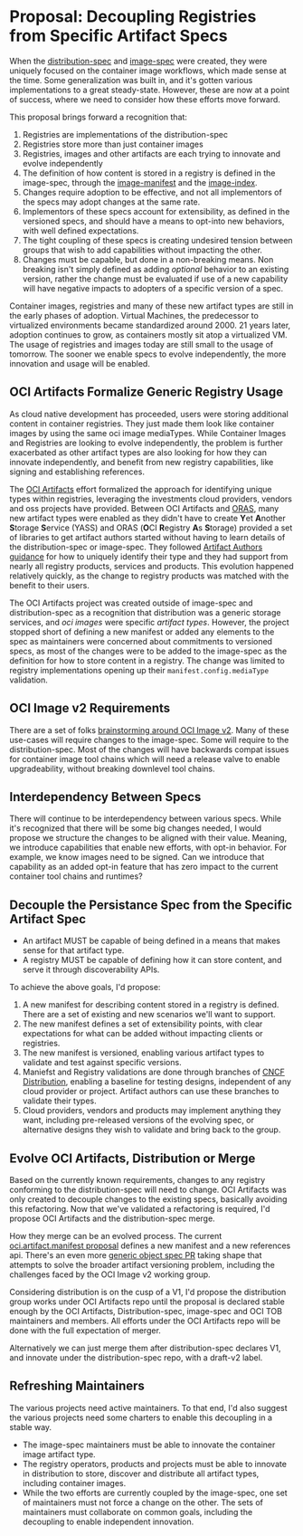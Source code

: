 # Proposal: Decoupling Registries from Specific Artifact Specs

When the [distribution-spec][distribution-spec] and [image-spec][image-spec] were created, they were uniquely focused on the container image workflows, which made sense at the time. Some generalization was built in, and it's gotten various implementations to a great steady-state. However, these are now at a point of success, where we need to consider how these efforts move forward.

This proposal brings forward a recognition that:

1. Registries are implementations of the distribution-spec
2. Registries store more than just container images
3. Registries, images and other artifacts are each trying to innovate and evolve independently
4. The definition of how content is stored in a registry is defined in the image-spec, through the [image-manifest][image-manifest] and the [image-index][image-index].
5. Changes require adoption to be effective, and not all implementors of the specs may adopt changes at the same rate.
6. Implementors of these specs account for extensibility, as defined in the versioned specs, and should have a means to opt-into new behaviors, with well defined expectations.
7. The tight coupling of these specs is creating undesired tension between groups that wish to add capabilities without impacting the other.
8. Changes must be capable, but done in a non-breaking means. Non breaking isn't simply defined as adding _optional_ behavior to an existing version, rather the change must be evaluated if use of a new capability will have negative impacts to adopters of a specific version of a spec.

Container images, registries and many of these new artifact types are still in the early phases of adoption. Virtual Machines, the predecessor to virtualized environments became standardized around 2000. 21 years later, adoption continues to grow, as containers mostly sit atop a virtualized VM. The usage of registries and images today are still small to the usage of tomorrow. The sooner we enable specs to evolve independently, the more innovation and usage will be enabled.

## OCI Artifacts Formalize Generic Registry Usage

As cloud native development has proceeded, users were storing additional content in container registries. They just made them look like container images by using the same oci image mediaTypes. While Container Images and Registries are looking to evolve independently, the problem is further exacerbated as other artifact types are also looking for how they can innovate independently, and benefit from new registry capabilities, like signing and establishing references.

The [OCI Artifacts][oci-artifacts] effort formalized the approach for identifying unique types within registries, leveraging the investments cloud providers, vendors and oss projects have provided. Between OCI Artifacts and [ORAS][oras], many new artifact types were enabled as they didn't have to create **Y**et **A**nother **S**torage **S**ervice (YASS) and ORAS (**O**CI **R**egistry **A**s **S**torage) provided a set of libraries to get artifact authors started without having to learn details of the distribution-spec or image-spec. They followed [Artifact Authors guidance][oci-artifact-guidance] for how to uniquely identify their type and they had support from nearly all registry products, services and products. This evolution happened relatively quickly, as the change to registry products was matched with the benefit to their users.

The OCI Artifacts project was created outside of image-spec and distribution-spec as a recognition that distribution was a generic storage services, and _oci images_ were specific _artifact types_. However, the project stopped short of defining a new manifest or added any elements to the spec as maintainers were concerned about commitments to versioned specs, as most of the changes were to be added to the image-spec as the definition for how to store content in a registry. The change was limited to registry implementations opening up their `manifest.config.mediaType` validation.

## OCI Image v2 Requirements

There are a set of folks [brainstorming around OCI Image v2](https://hackmd.io/@cyphar/ociv2-brainstorm). Many of these use-cases will require changes to the image-spec. Some will require to the distribution-spec. Most of the changes will have backwards compat issues for container image tool chains which will need a release valve to enable upgradeability, without breaking downlevel tool chains.

## Interdependency Between Specs

There will continue to be interdependency between various specs. While it's recognized that there will be some big changes needed, I would propose we structure the changes to be aligned with their value. Meaning, we introduce capabilities that enable new efforts, with opt-in behavior. For example, we know images need to be signed. Can we introduce that capability as an added opt-in feature that has zero impact to the current container tool chains and runtimes?

## Decouple the Persistance Spec from the Specific Artifact Spec

- An artifact MUST be capable of being defined in a means that makes sense for that artifact type.
- A registry MUST be capable of defining how it can store content, and serve it through discoverability APIs.

To achieve the above goals, I'd propose:

1. A new manifest for describing content stored in a registry is defined. There are a set of existing and new scenarios we'll want to support.
2. The new manifest defines a set of extensibility points, with clear expectations for what can be added without impacting clients or registries.
3. The new manifest is versioned, enabling various artifact types to validate and test against specific versions.
4. Maniefst and Registry validations are done through branches of [CNCF Distribution][cncf-distribution], enabling a baseline for testing designs, independent of any cloud provider or project. Artifact authors can use these branches to validate their types.
5. Cloud providers, vendors and products may implement anything they want, including pre-released versions of the evolving spec, or alternative designs they wish to validate and bring back to the group.

## Evolve OCI Artifacts, Distribution or Merge

Based on the currently known requirements, changes to any registry conforming to the distribution-spec will need to change. OCI Artifacts was only created to decouple changes to the existing specs, basically avoiding this refactoring. Now that we've validated a refactoring is required, I'd propose OCI Artifacts and the distribution-spec merge.

How they merge can be an evolved process. The current [oci.artifact.manifest proposal](https://github.com/opencontainers/artifacts/pull/29) defines a new manifest and a new references api. There's an even more [generic object spec PR](https://github.com/opencontainers/artifacts/pull/37) taking shape that attempts to solve the broader artifact versioning problem, including the challenges faced by the OCI Image v2 working group.

Considering distribution is on the cusp of a V1, I'd propose the distribution group works under OCI Artifacts repo until the proposal is declared stable enough by the OCI Artifacts, Distribution-spec, image-spec and OCI TOB maintainers and members. All efforts under the OCI Artifacts repo will be done with the full expectation of merger.

Alternatively we can just merge them after distribution-spec declares V1, and innovate under the distribution-spec repo, with a draft-v2 label.

## Refreshing Maintainers

The various projects need active maintainers. To that end, I'd also suggest the various projects need some charters to enable this decoupling in a stable way.

- The image-spec maintainers must be able to innovate the container image artifact type.
- The registry operators, products and projects must be able to innovate in distribution to store, discover and distribute all artifact types, including container images.
- While the two efforts are currently coupled by the image-spec, one set of maintainers must not force a change on the other. The sets of maintainers must collaborate on common goals, including the decoupling to enable independent innovation.

[cncf-distribution]:      https://github.com/distribution/distribution
[distribution-spec]:      https://github.com/opencontainers/distribution-spec
[image-index]:            https://github.com/opencontainers/image-spec/blob/master/image-index.md
[image-manifest]:         https://github.com/opencontainers/image-spec/blob/master/manifest.md
[image-spec]:             https://github.com/opencontainers/image-spec
[oci-artifacts]:          https://github.com/opencontainers/artifacts
[oras]:                   https://github.com/deislabs/oras
[oci-artifact-guidance]:  https://github.com/opencontainers/artifacts/blob/master/artifact-authors.md
